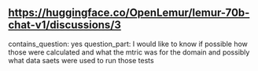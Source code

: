 ## https://huggingface.co/OpenLemur/lemur-70b-chat-v1/discussions/3

contains_question: yes
question_part: I would like to know if possible how those were calculated and what the mtric was for the domain and possibly what data saets were used to run those tests
